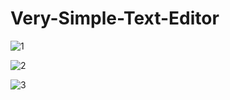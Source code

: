 # Very-Simple-Text-Editor

![1](https://user-images.githubusercontent.com/39087452/50376723-3cc97080-0622-11e9-8aa0-768a7dd36b53.png)

![2](https://user-images.githubusercontent.com/39087452/50376724-3cc97080-0622-11e9-92e5-fed574010e8b.png)

![3](https://user-images.githubusercontent.com/39087452/50376725-3cc97080-0622-11e9-8ecf-d524bc6ac3c6.png)
